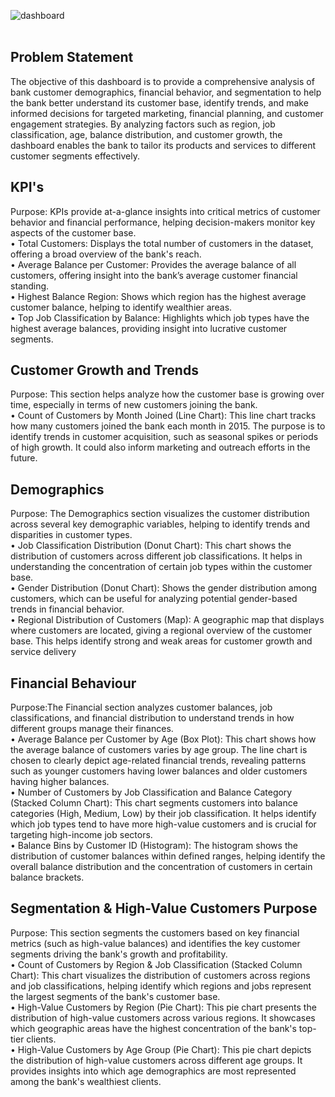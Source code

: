 ![dashboard](https://github.com/Shriyaak/Bank-Customer-Analysis-Dashboard/blob/main/Dashboard.jpg?raw=true)
<br/>
<br/>
## Problem Statement
The objective of this dashboard is to provide a comprehensive analysis of bank customer demographics, financial behavior, and segmentation to help the bank better understand its customer base, identify trends, and make informed decisions for targeted marketing, financial planning, and customer engagement strategies. By analyzing factors such as region, job classification, age, balance distribution, and customer growth, the dashboard enables the bank to tailor its products and services to different customer segments effectively.

## KPI's 
Purpose: KPIs provide at-a-glance insights into critical metrics of customer behavior and financial performance, helping decision-makers monitor key aspects of the customer base. <br/>
• Total Customers: Displays the total number of customers in the dataset, offering a broad overview of the bank's reach. <br/>
• Average Balance per Customer: Provides the average balance of all customers, offering insight into the bank’s average customer financial standing. <br/>
• Highest Balance Region: Shows which region has the highest average customer balance, helping to identify wealthier areas. <br/>
• Top Job Classification by Balance: Highlights which job types have the highest average balances, providing insight into lucrative customer segments. <br/>

## Customer Growth and Trends 
Purpose: This section helps analyze how the customer base is growing over time, especially in terms of new customers joining the bank. <br/>
• Count of Customers by Month Joined (Line Chart): This line chart tracks how many customers joined the bank each month in 2015. The purpose is to identify trends in customer acquisition, such as seasonal spikes or periods of high growth. It could also inform marketing and outreach efforts in the future. <br/>

## Demographics 
Purpose: The Demographics section visualizes the customer distribution across several key demographic variables, helping to identify trends and disparities in customer types. <br/>
• Job Classification Distribution (Donut Chart): This chart shows the distribution of customers across different job classifications. It helps in understanding the concentration of certain job types within the customer base. <br/>
• Gender Distribution (Donut Chart): Shows the gender distribution among customers, which can be useful for analyzing potential gender-based trends in financial behavior. <br/>
• Regional Distribution of Customers (Map): A geographic map that displays where customers are located, giving a regional overview of the customer base. This helps identify strong and weak areas for customer growth and service delivery <br/>

## Financial Behaviour 
Purpose:The Financial section analyzes customer balances, job classifications, and financial distribution to understand trends in how different groups manage their finances. <br/>
• Average Balance per Customer by Age (Box Plot): This chart shows how the average balance of customers varies by age group. The line chart is chosen to clearly depict age-related financial trends, revealing patterns such as younger customers having lower balances and older customers having higher balances. <br/>
• Number of Customers by Job Classification and Balance Category (Stacked Column Chart): This chart segments customers into balance categories (High, Medium, Low) by their job classification. It helps identify which job types tend to have more high-value customers and is crucial for targeting high-income job sectors. <br/>
• Balance Bins by Customer ID (Histogram): The histogram shows the distribution of customer balances within defined ranges, helping identify the overall balance distribution and the concentration of customers in certain balance brackets. <br/>

## Segmentation & High-Value Customers Purpose 
Purpose: This section segments the customers based on key financial metrics (such as high-value balances) and identifies the key customer segments driving the bank's growth and profitability. <br/>
• Count of Customers by Region & Job Classification (Stacked Column Chart): This chart visualizes the distribution of customers across regions and job classifications, helping identify which regions and jobs represent the largest segments of the bank's customer base. <br/>
• High-Value Customers by Region (Pie Chart): This pie chart presents the distribution of high-value customers across various regions. It showcases which geographic areas have the highest concentration of the bank's top-tier clients. <br/>
• High-Value Customers by Age Group (Pie Chart): This pie chart depicts the distribution of high-value customers across different age groups. It provides insights into which age demographics are most represented among the bank's wealthiest clients. <br/> 
